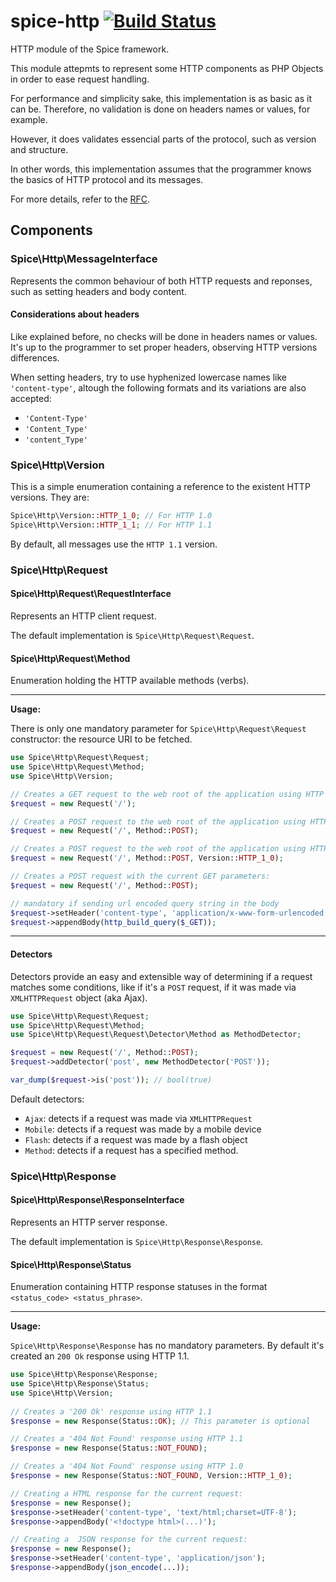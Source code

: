 # spice-http [![Build Status](https://travis-ci.org/henriquejpb/spice-http.png?branch=master)](https://travis-ci.org/henriquejpb/spice-http)

HTTP module of the Spice framework.

This module attepmts to represent some HTTP components as PHP Objects in order to ease request handling.

For performance and simplicity sake, this implementation is as basic as it can be. 
Therefore, no validation is done on headers names or values, for example.

However, it does validates essencial parts of the protocol, such as version and structure.

In other words, this implementation assumes that the programmer knows the basics of HTTP protocol and its messages.

For more details, refer to the [RFC](http://www.w3.org/Protocols/rfc2616/rfc2616-sec5.html#sec).

## Components

### Spice\Http\MessageInterface
Represents the common behaviour of both HTTP requests and reponses, such as setting headers and body content.

#### Considerations about headers
Like explained before, no checks will be done in headers names or values. It's up to the programmer to set proper headers, observing HTTP versions differences.

When setting headers, try to use hyphenized lowercase names like `'content-type'`, altough the following formats and its variations are also accepted:

 - `'Content-Type'`
 - `'Content_Type'`
 - `'content_Type'` 

### Spice\Http\Version

This is a simple enumeration containing a reference to the existent HTTP versions. They are:

```php
Spice\Http\Version::HTTP_1_0; // For HTTP 1.0
Spice\Http\Version::HTTP_1_1; // For HTTP 1.1
``` 

By default, all messages use the `HTTP 1.1` version.

### Spice\Http\Request
#### Spice\Http\Request\RequestInterface

Represents an HTTP client request.

The default implementation is `Spice\Http\Request\Request`.

#### Spice\Http\Request\Method

Enumeration holding the HTTP available methods (verbs).
___ 

**Usage:**

There is only one mandatory parameter for `Spice\Http\Request\Request` constructor: the resource URI to be fetched.

```php
use Spice\Http\Request\Request;
use Spice\Http\Request\Method;
use Spice\Http\Version;

// Creates a GET request to the web root of the application using HTTP 1.1
$request = new Request('/');

// Creates a POST request to the web root of the application using HTTP 1.1
$request = new Request('/', Method::POST);

// Creates a POST request to the web root of the application using HTTP 1.0
$request = new Request('/', Method::POST, Version::HTTP_1_0);

// Creates a POST request with the current GET parameters:
$request = new Request('/', Method::POST);

// mandatory if sending url encoded query string in the body
$request->setHeader('content-type', 'application/x-www-form-urlencoded'); 
$request->appendBody(http_build_query($_GET));

```
___

#### Detectors
Detectors provide an easy and extensible way of determining if a request matches some conditions, like if it's a `POST` request, if it was made via `XMLHTTPRequest` object (aka Ajax).

```php
use Spice\Http\Request\Request;
use Spice\Http\Request\Method;
use Spice\Http\Request\Request\Detector\Method as MethodDetector;

$request = new Request('/', Method::POST);
$request->addDetector('post', new MethodDetector('POST'));

var_dump($request->is('post')); // bool(true)
```
Default detectors:

 - `Ajax`: detects if a request was made via `XMLHTTPRequest`
 - `Mobile`: detects if a request was made by a mobile device
 - `Flash`: detects if a request was made by a flash object
 - `Method`: detects if a request has a specified method.
 
### Spice\Http\Response
 
#### Spice\Http\Response\ResponseInterface
Represents an HTTP server response.
 
The default implementation is `Spice\Http\Response\Response`.
 
#### Spice\Http\Response\Status
Enumeration containing HTTP response statuses in the format `<status_code> <status_phrase>`.
 
___
 
**Usage:**
 
`Spice\Http\Response\Response` has no mandatory parameters. By default it's created an `200 Ok` response using HTTP 1.1.
 
```php
use Spice\Http\Response\Response;
use Spice\Http\Response\Status;
use Spice\Http\Version;
 
// Creates a '200 Ok' response using HTTP 1.1
$response = new Response(Status::OK); // This parameter is optional

// Creates a '404 Not Found' response using HTTP 1.1
$response = new Response(Status::NOT_FOUND);

// Creates a '404 Not Found' response using HTTP 1.0
$response = new Response(Status::NOT_FOUND, Version::HTTP_1_0);

// Creating a HTML response for the current request:
$response = new Response();
$response->setHeader('content-type', 'text/html;charset=UTF-8');
$response->appendBody('<!doctype html>(...)');

// Creating a  JSON response for the current request:
$response = new Response();
$response->setHeader('content-type', 'application/json');
$response->appendBody(json_encode(...));
```